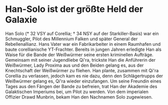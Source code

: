 
# Han-Solo ist der größte Held der Galaxie

Han Solo (* 32 VSY auf Corellia; † 34 NSY auf der Starkiller-Basis) war ein Schmuggler, Pilot des Millennium Falken und später General der Rebellenallianz. Hans Vater war ein Fabrikarbeiter in einem Raumhafen und baute corellianische YT-Frachter. Bereits in jungen Jahren erledigte Han als Waise für die Bande der Weißwürmer seine ersten kriminellen Aufträge.   
Gemeinsam mit seiner Jugendliebe Qi'ra, trickste Han die Anführerin der Weißwürmer, Lady Proxima aus und den Beiden gelang es, aus der Knechtschaft der Weißwürmer zu fliehen. Han plante, zusammen mit Qi'ra Corellia zu verlassen, jedoch kam es nie dazu, denn den Schlägertrupps der Weißwürmer gelang es, Qi'ra wieder einzufangen. Um seine Freundin eines Tages aus den Fängen der Bande zu befreien, trat Han der Akademie des Galaktischen Imperiums bei, um Pilot zu werden. Von dem imperialen Offizier Drawd Munbrin, bekam Han den Nachnamen Solo zugewiesen.


